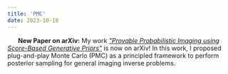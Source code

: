 ```yaml
---
title: 'PMC'
date: 2023-10-18
---
```


&nbsp;&nbsp;&nbsp;&nbsp;&nbsp; **New Paper on arXiv:** My work *["Provable Probabilistic Imaging using Score-Based Generative Priors"](https://arxiv.org/abs/2310.10835)* is now on arXiv! In this work, I proposed plug-and-play Monte Carlo (PMC) as a principled framework to perform posterior sampling for general imaging inverse problems.